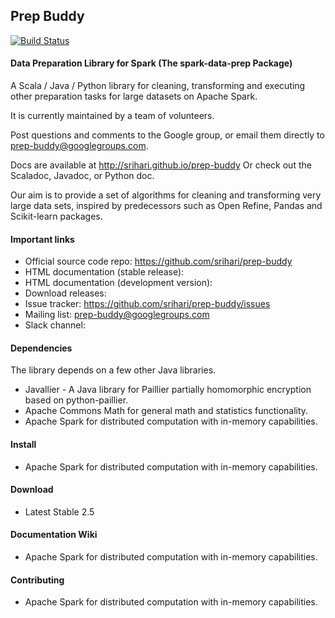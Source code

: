 ## Prep Buddy 
[![Build Status](https://travis-ci.org/srihari/prep-buddy.svg?branch=master)](https://travis-ci.org/srihari/prep-buddy)
#### Data Preparation Library for Spark (The spark-data-prep Package)

A Scala / Java / Python library for cleaning, transforming and executing other preparation tasks for large datasets on Apache Spark.

It is currently maintained by a team of volunteers.

Post questions and comments to the Google group, or email them directly to prep-buddy@googlegroups.com.

Docs are available at http://srihari.github.io/prep-buddy
Or check out the Scaladoc, Javadoc, or Python doc.

Our aim is to provide a set of algorithms for cleaning and transforming very large data sets, inspired by predecessors such as Open Refine, Pandas and Scikit-learn packages.

#### Important links

- Official source code repo: https://github.com/srihari/prep-buddy
- HTML documentation (stable release): 
- HTML documentation (development version): 
- Download releases: 
- Issue tracker: https://github.com/srihari/prep-buddy/issues
- Mailing list: prep-buddy@googlegroups.com
- Slack channel: 

#### Dependencies
The library depends on a few other Java libraries.

- Javallier - A Java library for Paillier partially homomorphic encryption based on python-paillier.
- Apache Commons Math for general math and statistics functionality.
- Apache Spark for distributed computation with in-memory capabilities.

#### Install
- Apache Spark for distributed computation with in-memory capabilities.

#### Download

- Latest Stable 2.5

#### Documentation Wiki
- Apache Spark for distributed computation with in-memory capabilities.

#### Contributing
- Apache Spark for distributed computation with in-memory capabilities.


